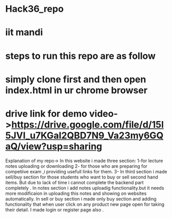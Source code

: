 # Hack36_repo
# iit mandi
# steps to run this repo are as follow
# simply clone first and then open index.html in ur chrome browser
# drive link for demo video->https://drive.google.com/file/d/15l5JVI_u7KGaI2QBD7N9_Va23my6GQaQ/view?usp=sharing

Explanation of my repo->
In this website i made three section: 1-for lecture notes uploading or downloading  2- for those who are preparing for competiive exam ,i providing usefull links for them. 3- In third section i made sell/buy section for those students who want to buy or sell second hand items.
But due to lack of time i cannot complete the backend part completely .
In notes section i add notes uploadig functionality.but it needs more modificaion in uploading this notes and showing on websites automatically.
In sell or buy section i made only buy section and adding functionality that when user click on any product new page open for taking their detail.
I made login or register page also .

